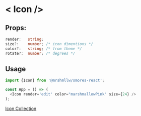 # < Icon />

## Props:

```ts
render:   string; 
size?:    number; /* icon dimentions */
color?:   string; /* from theme */
rotate?:  number; /* degrees */
```

## Usage

```js
import {Icon} from '@mrshmllw/smores-react';

const App = () => (
  <Icon render='edit' color="marshmallowPink" size={24} />
);
```

[Icon Collection](https://marshmallow-insurance.github.io/smores-react/?path=/story/icon--collection)
